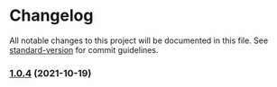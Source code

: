 # Changelog

All notable changes to this project will be documented in this file. See [standard-version](https://github.com/conventional-changelog/standard-version) for commit guidelines.

### [1.0.4](https://github.com/cutevue/cutevue/compare/v1.0.3...v1.0.4) (2021-10-19)
